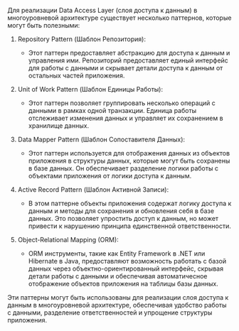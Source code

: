 Для реализации Data Access Layer (слоя доступа к данным) в многоуровневой архитектуре существует несколько паттернов, которые могут быть полезными:

1. Repository Pattern (Шаблон Репозитория):
   - Этот паттерн предоставляет абстракцию для доступа к данным и управления ими. Репозиторий предоставляет единый интерфейс для работы с данными и скрывает детали доступа к данным от остальных частей приложения.

2. Unit of Work Pattern (Шаблон Единицы Работы):
   - Этот паттерн позволяет группировать несколько операций с данными в рамках одной транзакции. Единица работы отслеживает изменения данных и управляет их сохранением в хранилище данных.

3. Data Mapper Pattern (Шаблон Сопоставителя Данных):
   - Этот паттерн используется для отображения данных из объектов приложения в структуры данных, которые могут быть сохранены в базе данных. Он обеспечивает разделение логики работы с объектами приложения от логики доступа к данным.

4. Active Record Pattern (Шаблон Активной Записи):
   - В этом паттерне объекты приложения содержат логику доступа к данным и методы для сохранения и обновления себя в базе данных. Это позволяет упростить доступ к данным, но может привести к нарушению принципа единственной ответственности.

5. Object-Relational Mapping (ORM):
   - ORM инструменты, такие как Entity Framework в .NET или Hibernate в Java, предоставляют возможность работать с базой данных через объектно-ориентированный интерфейс, скрывая детали работы с данными и обеспечивая автоматичесное отображение объектов приложения на таблицы базы данных.

Эти паттерны могут быть использованы для реализации слоя доступа к данным в многоуровневой архитектуре, обеспечивая удобство работы с данными, разделение ответственностей и упрощение структуры приложения.